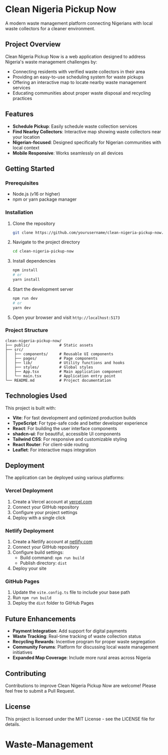 # Clean Nigeria Pickup Now

A modern waste management platform connecting Nigerians with local waste collectors for a cleaner environment.

## Project Overview

Clean Nigeria Pickup Now is a web application designed to address Nigeria's waste management challenges by:

- Connecting residents with verified waste collectors in their area
- Providing an easy-to-use scheduling system for waste pickups
- Offering an interactive map to locate nearby waste management services
- Educating communities about proper waste disposal and recycling practices

## Features

- **Schedule Pickup**: Easily schedule waste collection services
- **Find Nearby Collectors**: Interactive map showing waste collectors near your location
- **Nigerian-focused**: Designed specifically for Nigerian communities with local context
- **Mobile Responsive**: Works seamlessly on all devices

## Getting Started

### Prerequisites

- Node.js (v16 or higher)
- npm or yarn package manager

### Installation

1. Clone the repository
   ```sh
   git clone https://github.com/yourusername/clean-nigeria-pickup-now.git
   ```

2. Navigate to the project directory
   ```sh
   cd clean-nigeria-pickup-now
   ```

3. Install dependencies
   ```sh
   npm install
   # or
   yarn install
   ```

4. Start the development server
   ```sh
   npm run dev
   # or
   yarn dev
   ```

5. Open your browser and visit `http://localhost:5173`

### Project Structure

```
clean-nigeria-pickup-now/
├── public/             # Static assets
├── src/
│   ├── components/     # Reusable UI components
│   ├── pages/          # Page components
│   ├── lib/            # Utility functions and hooks
│   ├── styles/         # Global styles
│   ├── App.tsx         # Main application component
│   └── main.tsx        # Application entry point
└── README.md           # Project documentation
```

## Technologies Used

This project is built with:

- **Vite**: For fast development and optimized production builds
- **TypeScript**: For type-safe code and better developer experience
- **React**: For building the user interface components
- **shadcn-ui**: For beautiful, accessible UI components
- **Tailwind CSS**: For responsive and customizable styling
- **React Router**: For client-side routing
- **Leaflet**: For interactive maps integration

## Deployment

The application can be deployed using various platforms:

### Vercel Deployment

1. Create a Vercel account at [vercel.com](https://vercel.com)
2. Connect your GitHub repository
3. Configure your project settings
4. Deploy with a single click

### Netlify Deployment

1. Create a Netlify account at [netlify.com](https://netlify.com)
2. Connect your GitHub repository
3. Configure build settings:
   - Build command: `npm run build`
   - Publish directory: `dist`
4. Deploy your site

### GitHub Pages

1. Update the `vite.config.ts` file to include your base path
2. Run `npm run build`
3. Deploy the `dist` folder to GitHub Pages

## Future Enhancements

- **Payment Integration**: Add support for digital payments
- **Waste Tracking**: Real-time tracking of waste collection status
- **Recycling Rewards**: Incentive program for proper waste segregation
- **Community Forums**: Platform for discussing local waste management initiatives
- **Expanded Map Coverage**: Include more rural areas across Nigeria

## Contributing

Contributions to improve Clean Nigeria Pickup Now are welcome! Please feel free to submit a Pull Request.

## License

This project is licensed under the MIT License - see the LICENSE file for details.
# Waste-Management
